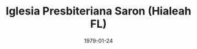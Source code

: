 ---
date: &id001 1979-01-24
end_date: null
location:
  address: null
  city: Hialeah
  state: FL
minister:
- end: 1990-01-01
  name: Jose Vera
  start: 1985-01-01
  type: pastor
- end: null
  name: Diego Gomez
  start: 1990-01-01
  type: supply
ministers:
- Jose Vera
- Diego Gomez
name: Iglesia Presbiteriana Saron
names:
- end: 1993-06-01
  name: Iglesia Presbiteriana Saron
  start: 1979-01-24
origination_date: *id001
raw_data: "FLORIDA Hialeah\nIglesia Presbiteriana Saron (January 24, 1979\u2013June\
  \ 1, 1993)\n(later Iglesia Presbiteriana Internacional)\nPastors: Jose Vera, 1985\u2013\
  90\nDiego Gomez (Supply), 1990"
received_from: null
states:
- FL
status:
  active: false
  end_date: 1993-06-01
  reason: null
  received_from: null
  withdrawal_to: null
title: Iglesia Presbiteriana Saron (Hialeah FL)

---